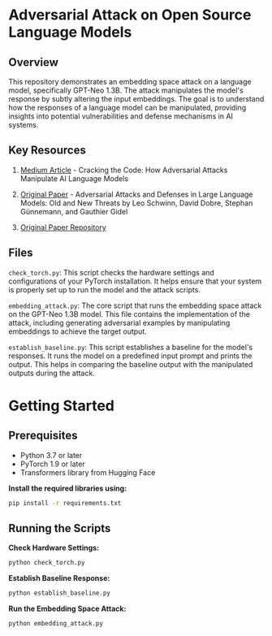 # Adversarial Attack on Open Source Language Models

## Overview
This repository demonstrates an embedding space attack on a language model, specifically GPT-Neo 1.3B. The attack manipulates the model's response by subtly altering the input embeddings. The goal is to understand how the responses of a language model can be manipulated, providing insights into potential vulnerabilities and defense mechanisms in AI systems.

## Key Resources
1. [Medium Article]() - Cracking the Code: How Adversarial Attacks Manipulate AI Language Models

2. [Original Paper](https://arxiv.org/abs/2310.19737) - Adversarial Attacks and Defenses in Large Language Models: Old and New Threats by Leo Schwinn, David Dobre, Stephan Günnemann, and Gauthier Gidel

3. [Original Paper Repository](https://github.com/SchwinnL/LLM_Embedding_Attack) 

## Files

```check_torch.py```: This script checks the hardware settings and configurations of your PyTorch installation. It helps ensure that your system is properly set up to run the model and the attack scripts.

```embedding_attack.py```: The core script that runs the embedding space attack on the GPT-Neo 1.3B model. This file contains the implementation of the attack, including generating adversarial examples by manipulating embeddings to achieve the target output.

```establish_baseline.py```: 
This script establishes a baseline for the model's responses. It runs the model on a predefined input prompt and prints the output. This helps in comparing the baseline output with the manipulated outputs during the attack.


# Getting Started
## Prerequisites
- Python 3.7 or later
- PyTorch 1.9 or later
- Transformers library from Hugging Face

<b>Install the required libraries using:</b>

```bash
pip install -r requirements.txt
```

## Running the Scripts

<b>Check Hardware Settings:</b>

```bash
python check_torch.py
```

<b>Establish Baseline Response:</b>

```bash
python establish_baseline.py
```

<b>Run the Embedding Space Attack:</b>

```bash
python embedding_attack.py
```
